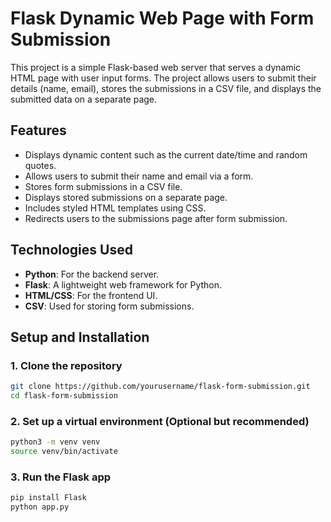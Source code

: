 # Flask Dynamic Web Page with Form Submission

This project is a simple Flask-based web server that serves a dynamic HTML page with user input forms. The project allows users to submit their details (name, email), stores the submissions in a CSV file, and displays the submitted data on a separate page.

## Features
- Displays dynamic content such as the current date/time and random quotes.
- Allows users to submit their name and email via a form.
- Stores form submissions in a CSV file.
- Displays stored submissions on a separate page.
- Includes styled HTML templates using CSS.
- Redirects users to the submissions page after form submission.

## Technologies Used
- **Python**: For the backend server.
- **Flask**: A lightweight web framework for Python.
- **HTML/CSS**: For the frontend UI.
- **CSV**: Used for storing form submissions.

## Setup and Installation

### 1. Clone the repository
```bash
git clone https://github.com/yourusername/flask-form-submission.git
cd flask-form-submission
```


### 2. Set up a virtual environment (Optional but recommended)
```bash
python3 -m venv venv
source venv/bin/activate
```

### 3. Run the Flask app
```bash
pip install Flask
python app.py
```